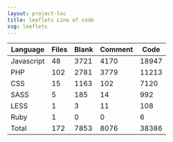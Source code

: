 ```yaml
---
layout: project-loc
title: leeflets Line of code
ssg: leeflets
---
```

<div class="table-responsive">
<table class="table">
<thead><tr>
<th>Language</th>
<th>Files</th>
<th>Blank</th>
<th>Comment</th>
<th>Code</th>
</tr></thead><tbody>
<tr><td>Javascript</td><td> 48</td><td> 3721</td><td> 4170</td><td> 18947</td></tr>
<tr><td>PHP</td><td> 102</td><td> 2781</td><td> 3779</td><td> 11213</td></tr>
<tr><td>CSS</td><td> 15</td><td> 1163</td><td> 102</td><td> 7120</td></tr>
<tr><td>SASS</td><td> 5</td><td> 185</td><td> 14</td><td> 992</td></tr>
<tr><td>LESS</td><td> 1</td><td> 3</td><td> 11</td><td> 108</td></tr>
<tr><td>Ruby</td><td> 1</td><td> 0</td><td> 0</td><td> 6</td></tr>
<tr><td>Total</td><td>172</td><td>7853</td><td>8076</td><td>38386</td></tr>
</tbody></table></div>
